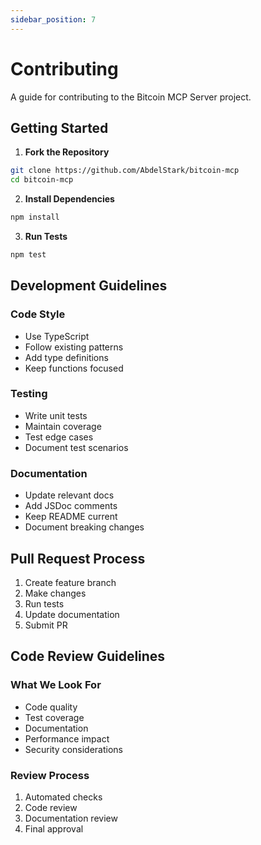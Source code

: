 ```yaml
---
sidebar_position: 7
---
```


# Contributing

A guide for contributing to the Bitcoin MCP Server project.

## Getting Started

1. **Fork the Repository**

```bash
git clone https://github.com/AbdelStark/bitcoin-mcp
cd bitcoin-mcp
```

2. **Install Dependencies**

```bash
npm install
```

3. **Run Tests**

```bash
npm test
```

## Development Guidelines

### Code Style

- Use TypeScript
- Follow existing patterns
- Add type definitions
- Keep functions focused

### Testing

- Write unit tests
- Maintain coverage
- Test edge cases
- Document test scenarios

### Documentation

- Update relevant docs
- Add JSDoc comments
- Keep README current
- Document breaking changes

## Pull Request Process

1. Create feature branch
2. Make changes
3. Run tests
4. Update documentation
5. Submit PR

## Code Review Guidelines

### What We Look For

- Code quality
- Test coverage
- Documentation
- Performance impact
- Security considerations

### Review Process

1. Automated checks
2. Code review
3. Documentation review
4. Final approval
